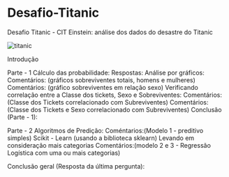 # Desafio-Titanic
Desafio Titanic - CIT Einstein: análise dos dados do desastre do Titanic

![titanic](https://user-images.githubusercontent.com/11545292/53095258-2002c980-34fb-11e9-9870-8c188bbcf020.jpg)

Introdução

Parte - 1
Cálculo das probabilidade:
Respostas:
Análise por gráficos:
Comentários: (gráficos sobreviventes totais, homens e mulheres)
Comentários: (gráfico sobreviventes em relação sexo)
Verificando correlação entre a Classe dos tickets, Sexo e Sobreviventes:
Comentários:(Classe dos Tickets correlacionado com Subreviventes)
Comentários: (Classe dos Tickets e Sexo correlacionado com Subreviventes)
Conclusão (Parte - 1):

Parte - 2
Algoritmos de Predição:
Coméntarios:(Modelo 1 - preditivo simples)
Scikit - Learn (usando a biblioteca sklearn)
Levando em consideração mais categorias
Comentários:(modelo 2 e 3 - Regressão Logística com uma ou mais categorias)

Conclusão geral (Resposta da última pergunta):
